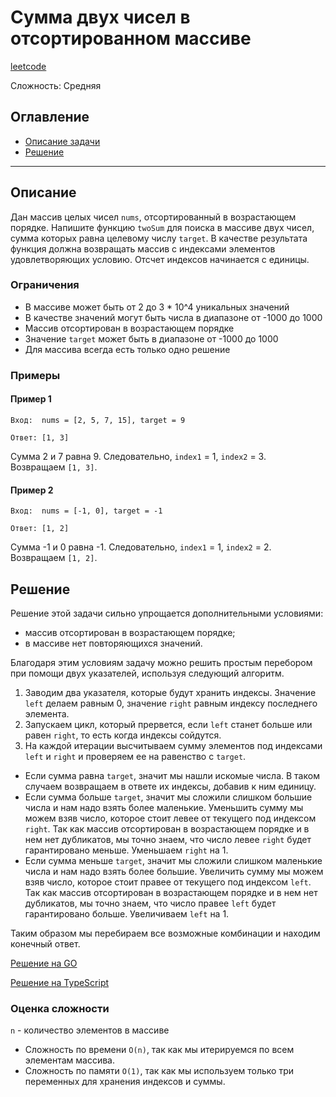 # Сумма двух чисел в отсортированном массиве

[leetcode](https://leetcode.com/problems/two-sum-ii-input-array-is-sorted/description/)

Сложность: Средняя

## Оглавление

- [Описание задачи](#description)
- [Решение](#solution)

---

## <a name="description"></a>Описание

Дан массив целых чисел `nums`, отсортированный в возрастающем порядке.
Напишите функцию `twoSum` для поиска в массиве двух чисел, сумма которых равна целевому числу `target`.
В качестве результата функция должна возвращать массив с индексами элементов удовлетворяющих условию.
Отсчет индексов начинается с единицы.

### Ограничения

- В массиве может быть от 2 до 3 * 10^4 уникальных значений
- В качестве значений могут быть числа в диапазоне от -1000 до 1000
- Массив отсортирован в возрастающем порядке
- Значение `target` может быть в диапазоне от -1000 до 1000
- Для массива всегда есть только одно решение

### Примеры

#### Пример 1

```
Вход:  nums = [2, 5, 7, 15], target = 9
```

```
Ответ: [1, 3]
```

Сумма 2 и 7 равна 9. Следовательно, `index1` = 1, `index2` = 3.<br>
Возвращаем `[1, 3]`.

#### Пример 2

```
Вход:  nums = [-1, 0], target = -1
```

```
Ответ: [1, 2]
```

Сумма -1 и 0 равна -1. Следовательно, `index1` = 1, `index2` = 2.<br>
Возвращаем `[1, 2]`.

## <a name="solution"></a>Решение

Решение этой задачи сильно упрощается дополнительными условиями:

- массив отсортирован в возрастающем порядке;
- в массиве нет повторяющихся значений.

Благодаря этим условиям задачу можно решить простым перебором при помощи двух указателей, используя следующий алгоритм.

1. Заводим два указателя, которые будут хранить индексы. Значение `left` делаем равным 0, значение `right` равным
   индексу последнего элемента.
2. Запускаем цикл, который прервется, если `left` станет больше или равен `right`, то есть когда индексы сойдутся.
3. На каждой итерации высчитываем сумму элементов под индексами `left` и `right` и проверяем ее на равенство с `target`.

- Если сумма равна `target`, значит мы нашли искомые числа. В таком случаем возвращаем в ответе их индексы, добавив к ним
  единицу.
- Если сумма больше `target`, значит мы сложили слишком большие числа и нам надо взять более маленькие.
  Уменьшить сумму мы можем взяв число, которое стоит левее от текущего под индексом `right`.
  Так как массив отсортирован в возрастающем порядке и в нем нет дубликатов, мы точно знаем, что число левее `right`
  будет гарантировано меньше.
  Уменьшаем `right` на 1.
- Если сумма меньше `target`, значит мы сложили слишком маленькие числа и нам надо взять более большие.
  Увеличить сумму мы можем взяв число, которое стоит правее от текущего под индексом `left`.
  Так как массив отсортирован в возрастающем порядке и в нем нет дубликатов, мы точно знаем, что число правее `left`
  будет гарантировано больше.
  Увеличиваем `left` на 1.

Таким образом мы перебираем все возможные комбинации и находим конечный ответ.

[Решение на GO](./go/solution.go)

[Решение на TypeScript](./ts/solution.ts)

### Оценка сложности

`n` - количество элементов в массиве

- Сложность по времени `O(n)`, так как мы итерируемся по всем элементам массива.
- Сложность по памяти `O(1)`, так как мы используем только три переменных для хранения индексов и суммы.
